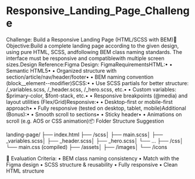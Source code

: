 # Responsive_Landing_Page_Challenge

Challenge: Build a Responsive Landing Page (HTML/SCSS with BEM)🎯 Objective:Build a complete landing page according to the given design, using pure HTML, SCSS, andfollowing BEM class naming standards. The interface must be responsive and compatiblewith multiple screen sizes.Design Reference:Figma Design: FigmaRequirementsHTML:• • Semantic HTML5• • Organized structure with section/article/nav/header/footer• • BEM naming convention (block__element--modifier)SCSS:• • Use SCSS partials for better structure: /_variables.scss, /_header.scss, /_hero.scss, etc.• • Custom variables: $primary-color, $font-stack, etc.• • Responsive breakpoints (@media) and layout utilities (Flex/Grid)Responsive:• • Desktop-first or mobile-first approach• • Fully responsive (tested on desktop, tablet, mobile)Additional (Bonus):• • Smooth scroll to sections• • Sticky header• • Animations on scroll (e.g. AOS or CSS animation)📦 Folder Structure Suggestion

landing-page/
       ├── index.html 
       ├── /scss│ 
          ├── main.scss│ 
          ├── _variables.scss│ 
          ├── _header.scss│ 
          ├── _hero.scss│ 
          └── ...
       ├── /css│ 
          └── main.css (compiled)
       ├── /assets│
          ├── /images│ 
          └── /icons
          
  🧪 Evaluation Criteria:
  • BEM class naming consistency
  • Match with the Figma design
  • SCSS structure & reusability
  • Fully responsive
  • Clean HTML structure
